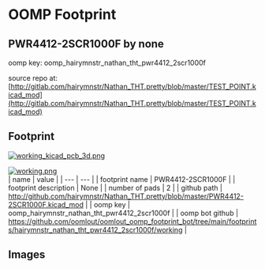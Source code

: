 # OOMP Footprint  
## PWR4412-2SCR1000F  by none  
  
oomp key: oomp_hairymnstr_nathan_tht_pwr4412_2scr1000f  
  
source repo at: [http://gitlab.com/hairymnstr/Nathan_THT.pretty/blob/master/TEST_POINT.kicad_mod](http://gitlab.com/hairymnstr/Nathan_THT.pretty/blob/master/TEST_POINT.kicad_mod)  
## Footprint  
  
[![working_kicad_pcb_3d.png](working_kicad_pcb_3d_600.png)](working_kicad_pcb_3d.png)  
  
[![working.png](working_600.png)](working.png)  
| name | value | 
| --- | --- | 
| footprint name | PWR4412-2SCR1000F | 
| footprint description | None | 
| number of pads | 2 | 
| github path | http://github.com/hairymnstr/Nathan_THT.pretty/blob/master/PWR4412-2SCR1000F.kicad_mod | 
| oomp key | oomp_hairymnstr_nathan_tht_pwr4412_2scr1000f | 
| oomp bot github | https://github.com/oomlout/oomlout_oomp_footprint_bot/tree/main/footprints/hairymnstr_nathan_tht_pwr4412_2scr1000f/working | 
## Images  
